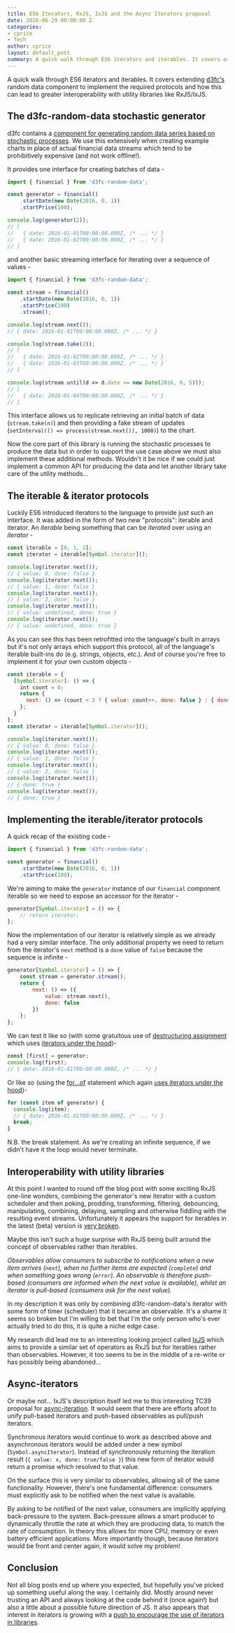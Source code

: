 ```yaml
---
title: ES6 Iterators, RxJS, IxJS and the Async Iterators proposal
date: 2016-06-29 00:00:00 Z
categories:
- cprice
- Tech
author: cprice
layout: default_post
summary: A quick walk through ES6 iterators and iterables. It covers extending [d3fc's](https://d3fc.io/) random data component to implement the required protocols and how this can lead to greater interoperability with utility libraries like RxJS/IxJS.
---
```


A quick walk through ES6 iterators and iterables. It covers extending [d3fc's](https://d3fc.io/) random data component to implement the required protocols and how this can lead to greater interoperability with utility libraries like RxJS/IxJS.

## The d3fc-random-data stochastic generator

d3fc contains a [component for generating random data series based on stochastic processes](https://github.com/d3fc/d3fc-random-data). We use this extensively when creating example charts in place of actual financial data streams which tend to be prohibitively expensive (and not work offline!).

It provides one interface for creating batches of data -

~~~js
import { financial } from 'd3fc-random-data';

const generator = financial()
    .startDate(new Date(2016, 0, 1))
    .startPrice(100);

console.log(generator(2));
// [
//   { date: 2016-01-01T00:00:00.000Z, /* ... */ }
//   { date: 2016-01-02T00:00:00.000Z, /* ... */ }
// ]
~~~

and another basic streaming interface for iterating over a sequence of values -

~~~js
import { financial } from 'd3fc-random-data';

const stream = financial()
    .startDate(new Date(2016, 0, 1))
    .startPrice(100)
    .stream();

console.log(stream.next());
// { date: 2016-01-01T00:00:00.000Z, /* ... */ }

console.log(stream.take(2));
// [
//   { date: 2016-01-02T00:00:00.000Z, /* ... */ }
//   { date: 2016-01-03T00:00:00.000Z, /* ... */ }
// ]

console.log(stream.until(d => d.date >= new Date(2016, 0, 5)));
// [
//   { date: 2016-01-04T00:00:00.000Z, /* ... */ }
// ]
~~~

This interface allows us to replicate retrieving an initial batch of data (`stream.take(n)`) and then providing a fake stream of updates (`setInterval(() => process(stream.next()), 1000)`) to the chart.

Now the core part of this library is running the stochastic processes to produce the data but in order to support the use case above we must also implement these additional methods. Wouldn't it be nice if we could just implement a common API for producing the data and let another library take care of the utility methods...

## The iterable & iterator protocols

Luckily ES6 introduced iterators to the language to provide just such an interface. It was added in the form of two new "protocols": iterable and iterator. An *iterable* being something that can be *iterated* over using an *iterator* -

~~~js
const iterable = [0, 1, 2];
const iterator = iterable[Symbol.iterator]();

console.log(iterator.next());
// { value: 0, done: false }
console.log(iterator.next());
// { value: 1, done: false }
console.log(iterator.next());
// { value: 2, done: false }
console.log(iterator.next());
// { value: undefined, done: true }
console.log(iterator.next());
// { value: undefined, done: true }
~~~

As you can see this has been retrofitted into the language's built in arrays but it's not only arrays which support this protocol, all of the language's iterable built-ins do (e.g. strings, objects, etc.). And of course you're free to implement it for your own custom objects -

~~~js
const iterable = {
  [Symbol.iterator]: () => {
    int count = 0;
    return {
      next: () => (count < 3 ? { value: count++, done: false } : { done: true })
    };
  }
};
const iterator = iterable[Symbol.iterator]();

console.log(iterator.next());
// { value: 0, done: false }
console.log(iterator.next());
// { value: 1, done: false }
console.log(iterator.next());
// { value: 2, done: false }
console.log(iterator.next());
// { done: true }
console.log(iterator.next());
// { done: true }
~~~

## Implementing the iterable/iterator protocols

A quick recap of the existing code -

~~~js
import { financial } from 'd3fc-random-data';

const generator = financial()
    .startDate(new Date(2016, 0, 1))
    .startPrice(100);
~~~

We're aiming to make the `generator` instance of our `financial` component iterable so we need to expose an accessor for the iterator -

~~~js
generator[Symbol.iterator] = () => {
    // return iterator;
};
~~~

Now the implementation of our iterator is relatively simple as we already had a very similar interface. The only additional property we need to return from the iterator's `next` method is a `done` value of `false` because the sequence is infinite  -

~~~js
generator[Symbol.iterator] = () => {
    const stream = generator.stream();
    return {
        next: () => ({
            value: stream.next(),
            done: false
        })
    };
};
~~~

We can test it like so (with some gratuitous use of [destructuring assignment](https://developer.mozilla.org/en/docs/Web/JavaScript/Reference/Operators/Destructuring_assignment) which uses [iterators under the hood](http://www.ecma-international.org/ecma-262/6.0/#sec-runtime-semantics-destructuringassignmentevaluation))-

~~~js
const [first] = generator;
console.log(first);
// { date: 2016-01-01T00:00:00.000Z, /* ... */ }
~~~

Or like so (using the [for...of](https://developer.mozilla.org/en-US/docs/Web/JavaScript/Reference/Statements/for...of) statement which again [uses iterators under the hood](http://www.ecma-international.org/ecma-262/6.0/#sec-runtime-semantics-forin-div-ofbodyevaluation-lhs-stmt-iterator-lhskind-labelset))-

~~~js
for (const item of generator) {
  console.log(item);
  // { date: 2016-01-01T00:00:00.000Z, /* ... */ }
  break;
}
~~~

N.B. the break statement. As we're creating an infinite sequence, if we didn't have it the loop would never terminate.

## Interoperability with utility libraries

At this point I wanted to round off the blog post with some exciting RxJS one-line wonders, combining the generator's new iterator with a custom scheduler and then poking, prodding, transforming, filtering, debouncing, manipulating, combining, delaying, sampling and otherwise fiddling with the resulting event streams. Unfortunately it appears the support for iterables in the latest (beta) version is [very broken](https://github.com/ReactiveX/rxjs/pull/1788).

Maybe this isn't such a huge surprise with RxJS being built around the concept of observables rather than iterables.

*Observables allow consumers to subscribe to notifications when a new item arrives (`next`), when no further items are expected (`complete`) and when something goes wrong (`error`). An observable is therefore push-based (consumers are informed when the next value is available), whilst an iterator is pull-based (consumers ask for the next value).*

In my description it was only by combining d3fc-random-data's iterator with some form of timer (scheduler) that it became an observable. It's a shame it seems so broken but I'm willing to bet that I'm the only person who's ever actually tried to do this, it is quite a niche edge case.

My research did lead me to an interesting looking project called [IxJS](https://github.com/ReactiveX/IxJS) which aims to provide a similar set of operators as RxJS but for iterables rather than observables. However, it too seems to be in the middle of a re-write or has possibly being abandoned...

## Async-iterators

Or maybe not... IxJS's description itself led me to this interesting TC39 proposal for [async-iteration](https://github.com/tc39/proposal-async-iteration). It would seem that there are efforts afoot to unify pull-based iterators and push-based observables as pull/push iterators.

Synchronous iterators would continue to work as described above and asynchronous iterators would be added under a new symbol (`Symbol.asyncIterator`). Instead of synchronously returning the iteration result (`{ value: x, done: true/false }`) this new form of iterator would return a promise which resolved to that value.

On the surface this is very similar to observables, allowing all of the same functionality. However, there's one fundamental difference: consumers must explicitly ask to be notified when the next value is available.

By asking to be notified of the next value, consumers are implicitly applying back-pressure to the system. Back-pressure allows a smart producer to dynamically throttle the rate at which they are producing data, to match the rate of consumption. In theory this allows for more CPU, memory or even battery efficient applications. More importantly though, because iterators would be front and center again, it would solve my problem!

## Conclusion

Not all blog posts end up where you expected, but hopefully you've picked up something useful along the way. I certainly did. Mostly around never trusting an API and always looking at the code behind it (once again!) but also a little about a possible future direction of JS. It also appears that interest in iterators is growing with a [push to encourage the use of iterators in libraries](https://github.com/leebyron/iterall#why-use-iterators).
